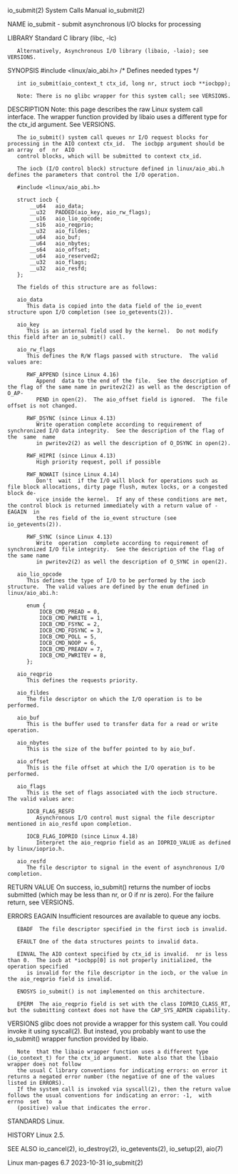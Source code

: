 io_submit(2)							      System Calls Manual							  io_submit(2)

NAME
       io_submit - submit asynchronous I/O blocks for processing

LIBRARY
       Standard C library (libc, -lc)

       Alternatively, Asynchronous I/O library (libaio, -laio); see VERSIONS.

SYNOPSIS
       #include <linux/aio_abi.h>	   /* Defines needed types */

       int io_submit(aio_context_t ctx_id, long nr, struct iocb **iocbpp);

       Note: There is no glibc wrapper for this system call; see VERSIONS.

DESCRIPTION
       Note:  this page describes the raw Linux system call interface.	The wrapper function provided by libaio uses a different type for the ctx_id argument.
       See VERSIONS.

       The io_submit() system call queues nr I/O request blocks for processing in the AIO context ctx_id.  The iocbpp argument should be an array  of  nr  AIO
       control blocks, which will be submitted to context ctx_id.

       The iocb (I/O control block) structure defined in linux/aio_abi.h defines the parameters that control the I/O operation.

	   #include <linux/aio_abi.h>

	   struct iocb {
	       __u64   aio_data;
	       __u32   PADDED(aio_key, aio_rw_flags);
	       __u16   aio_lio_opcode;
	       __s16   aio_reqprio;
	       __u32   aio_fildes;
	       __u64   aio_buf;
	       __u64   aio_nbytes;
	       __s64   aio_offset;
	       __u64   aio_reserved2;
	       __u32   aio_flags;
	       __u32   aio_resfd;
	   };

       The fields of this structure are as follows:

       aio_data
	      This data is copied into the data field of the io_event structure upon I/O completion (see io_getevents(2)).

       aio_key
	      This is an internal field used by the kernel.  Do not modify this field after an io_submit() call.

       aio_rw_flags
	      This defines the R/W flags passed with structure.	 The valid values are:

	      RWF_APPEND (since Linux 4.16)
		     Append  data to the end of the file.  See the description of the flag of the same name in pwritev2(2) as well as the description of O_AP‐
		     PEND in open(2).  The aio_offset field is ignored.	 The file offset is not changed.

	      RWF_DSYNC (since Linux 4.13)
		     Write operation complete according to requirement of synchronized I/O data integrity.  See the description of the flag of the  same  name
		     in pwritev2(2) as well the description of O_DSYNC in open(2).

	      RWF_HIPRI (since Linux 4.13)
		     High priority request, poll if possible

	      RWF_NOWAIT (since Linux 4.14)
		     Don't  wait  if the I/O will block for operations such as file block allocations, dirty page flush, mutex locks, or a congested block de‐
		     vice inside the kernel.  If any of these conditions are met, the control block is returned immediately with a return value of -EAGAIN  in
		     the res field of the io_event structure (see io_getevents(2)).

	      RWF_SYNC (since Linux 4.13)
		     Write  operation  complete according to requirement of synchronized I/O file integrity.  See the description of the flag of the same name
		     in pwritev2(2) as well the description of O_SYNC in open(2).

       aio_lio_opcode
	      This defines the type of I/O to be performed by the iocb structure.  The valid values are defined by the enum defined in linux/aio_abi.h:

		  enum {
		      IOCB_CMD_PREAD = 0,
		      IOCB_CMD_PWRITE = 1,
		      IOCB_CMD_FSYNC = 2,
		      IOCB_CMD_FDSYNC = 3,
		      IOCB_CMD_POLL = 5,
		      IOCB_CMD_NOOP = 6,
		      IOCB_CMD_PREADV = 7,
		      IOCB_CMD_PWRITEV = 8,
		  };

       aio_reqprio
	      This defines the requests priority.

       aio_fildes
	      The file descriptor on which the I/O operation is to be performed.

       aio_buf
	      This is the buffer used to transfer data for a read or write operation.

       aio_nbytes
	      This is the size of the buffer pointed to by aio_buf.

       aio_offset
	      This is the file offset at which the I/O operation is to be performed.

       aio_flags
	      This is the set of flags associated with the iocb structure.  The valid values are:

	      IOCB_FLAG_RESFD
		     Asynchronous I/O control must signal the file descriptor mentioned in aio_resfd upon completion.

	      IOCB_FLAG_IOPRIO (since Linux 4.18)
		     Interpret the aio_reqprio field as an IOPRIO_VALUE as defined by linux/ioprio.h.

       aio_resfd
	      The file descriptor to signal in the event of asynchronous I/O completion.

RETURN VALUE
       On success, io_submit() returns the number of iocbs submitted (which may be less than nr, or 0 if nr is zero).  For the failure return, see VERSIONS.

ERRORS
       EAGAIN Insufficient resources are available to queue any iocbs.

       EBADF  The file descriptor specified in the first iocb is invalid.

       EFAULT One of the data structures points to invalid data.

       EINVAL The AIO context specified by ctx_id is invalid.  nr is less than 0.  The iocb at *iocbpp[0] is not properly initialized, the operation specified
	      is invalid for the file descriptor in the iocb, or the value in the aio_reqprio field is invalid.

       ENOSYS io_submit() is not implemented on this architecture.

       EPERM  The aio_reqprio field is set with the class IOPRIO_CLASS_RT, but the submitting context does not have the CAP_SYS_ADMIN capability.

VERSIONS
       glibc does not provide a wrapper for this system call.  You could invoke it using syscall(2).  But instead, you probably want to	 use  the  io_submit()
       wrapper function provided by libaio.

       Note  that the libaio wrapper function uses a different type (io_context_t) for the ctx_id argument.  Note also that the libaio wrapper does not follow
       the usual C library conventions for indicating errors: on error it returns a negated error number (the negative of one of the values listed in ERRORS).
       If the system call is invoked via syscall(2), then the return value follows the usual conventions for indicating an error: -1,  with  errno  set	 to  a
       (positive) value that indicates the error.

STANDARDS
       Linux.

HISTORY
       Linux 2.5.

SEE ALSO
       io_cancel(2), io_destroy(2), io_getevents(2), io_setup(2), aio(7)

Linux man-pages 6.7							  2023-10-31								  io_submit(2)
